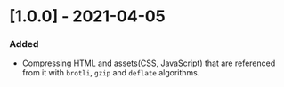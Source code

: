 # [1.0.0] - 2021-04-05

### Added

- Compressing HTML and assets(CSS, JavaScript) that are referenced from it with `brotli`, `gzip` and `deflate` algorithms.

